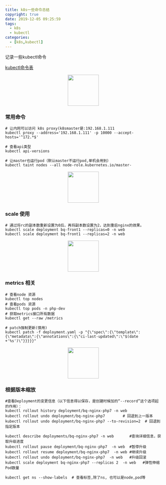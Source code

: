 ```yaml
---
title: k8s一些命令总结
copyright: true
date: 2019-12-05 09:25:59
tags:
  - k8s
  - kubectl
categories:
  - [k8s,kubectl]
---
```


记录一些kubectl命令
<!-- more -->

[kubectl命令表](http://docs.kubernetes.org.cn/683.html)

<center>
<img src="http://zhangzw001.github.io/images/dockerniu.jpeg" width = "100" height = "100" style="border: 0"/>
</center>

### 常用命令
```
# 让内网可以访问 k8s proxy(k8smaster是:192.168.1.111
kubectl proxy --address='192.168.1.111' -p 10000 --accept-hosts='^172.*$'

# 查看api类型
kubectl api-versions 

# 让master也运行pod（默认master不运行pod,单机会用到）
kubectl taint nodes --all node-role.kubernetes.io/master-

```

<center>
<img src="http://zhangzw001.github.io/images/dockerniu.jpeg" width = "100" height = "100" style="border: 0"/>
</center>

### scale 使用
```
# 通过将rc的副本数重新设置为0后，再将副本数设置为2，达到重启nginx的效果。
kubectl scale deployment bq-front1 --replicas=0 -n web
kubectl scale deployment bq-front1 --replicas=2 -n web
```

<center>
<img src="http://zhangzw001.github.io/images/dockerniu.jpeg" width = "100" height = "100" style="border: 0"/>
</center>

### metrics 相关
```
# 查看node 资源
kubectl top nodes
# 查看pods 资源
kubectl top pods -n php-dev
# 获取metrics接口所有数据
kubectl get --raw /metrics

# patch强制更新(慎用)
kubectl patch -f deployment.yaml -p "{\"spec\":{\"template\":{\"metadata\":{\"annotations\":{\"ci-last-updated\":\"$(date +'%s')\"}}}}}"

```

<center>
<img src="http://zhangzw001.github.io/images/dockerniu.jpeg" width = "100" height = "100" style="border: 0"/>
</center>

### 根据版本缩放
```
#查看Deployment的变更信息（以下信息得以保存，是创建时候加的“--record”这个选项起的作用）：
kubectl rollout history deployment/bq-nginx-php7 -n web
kubectl rollout undo deployment/bq-nginx-php7        # 回退到上一版本
kubectl rollout undo deployment/bq-nginx-php7 --to-revision=2  # 回退到指定版本

kubectl describe deployments/bq-nginx-php7 -n web       #查询详细信息，获取升级进度
kubectl rollout pause deployment/bq-nginx-php7  -n web  #暂停升级
kubectl rollout resume deployment/bq-nginx-php7  -n web #继续升级
kubectl rollout undo deployment/bq-nginx-php7  -n web   #升级回滚
kubectl scale deployment bq-nginx-php7 --replicas 2  -n web   #弹性伸缩Pod数量

kubectl get ns --show-labels  # 查看标签,除了ns, 也可以是node,pod等
```
